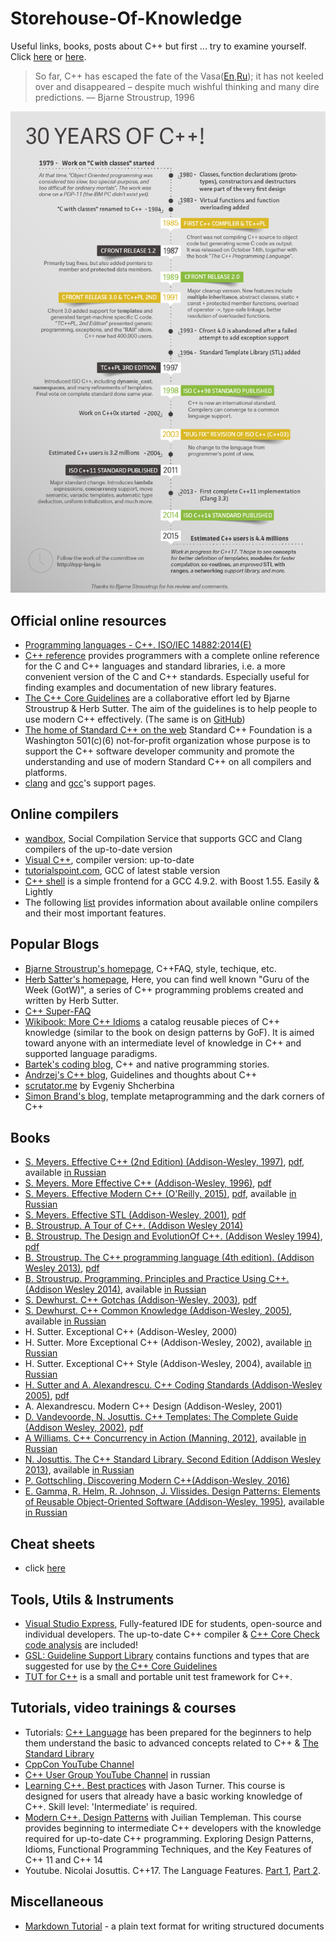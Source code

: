 # Storehouse-Of-Knowledge
Useful links, books, posts about C++
but first ... try to examine yourself. Click [here](https://www.tutorialspoint.com/cplusplus/cpp_questions_answers.htm) or [here](https://github.com/nikolaAV/Storehouse-Of-Knowledge/blob/master/list_of_questions.md).

> So far, C++ has escaped the fate of the Vasa([En](http://www.aristeia.com/TalkNotes/C++vstheVasa2-ups.pdf),[Ru](https://habrahabr.ru/company/infopulse/blog/227529/));  it has not
keeled over and disappeared – despite much wishful
thinking and many dire predictions.
— Bjarne Stroustrup, 1996

![30YearsOfC++](https://github.com/nikolaAV/Storehouse-Of-Knowledge/blob/master/30YearsOfC%2B%2B.png)

## Official online resources
* [Programming languages - C++. ISO/IEC 14882:2014(E)](http://doc.imzlp.me/viewer.html?file=docs/standard/isocpp2014.pdf)
* [C++ reference](http://en.cppreference.com/w/) provides programmers with a complete online reference for the C and C++ languages and standard libraries, i.e. a more convenient version of the C and C++ standards. Especially useful for finding examples and documentation of new library features.
* [The C++ Core Guidelines](https://isocpp.github.io/CppCoreGuidelines/CppCoreGuidelines.html) are a collaborative effort led by Bjarne Stroustrup & Herb Sutter. The aim of the guidelines is to help people to use modern C++ effectively. (The same is on [GitHub](https://github.com/isocpp/CppCoreGuidelines))
* [The home of Standard C++ on the web](https://isocpp.org/std/status) Standard C++ Foundation is a Washington 501(c)(6) not-for-profit organization whose purpose is to support the C++ software developer community and promote the understanding and use of modern Standard C++ on all compilers and platforms.
* [clang](http://clang.llvm.org/cxx_status.html) and [gcc](https://gcc.gnu.org/projects/cxx-status.html)'s support pages.

## Online compilers
* [wandbox](https://wandbox.org/), Social Compilation Service that supports GCC and Clang compilers of the up-to-date version
* [Visual C++](http://webcompiler.cloudapp.net/), compiler version: up-to-date
* [tutorialspoint.com](https://www.tutorialspoint.com/compile_cpp_online.php), GCC of latest stable version
* [C++ shell](http://cpp.sh/) is a simple frontend for a GCC 4.9.2. with Boost 1.55. Easily & Lightly
* The following [list](https://arne-mertz.de/2017/05/online-compilers/) provides information about available online compilers and their most important features.

## Popular Blogs
* [Bjarne Stroustrup's homepage](http://stroustrup.com/), C++FAQ, style, techique, etc.
* [Herb Satter's homepage](https://herbsutter.com/), Here, you can find well known "Guru of the Week (GotW)", a series of C++ programming problems created and written by Herb Sutter.
* [C++ Super-FAQ](https://isocpp.org/faq)
* [Wikibook: More C++ Idioms](https://en.wikibooks.org/wiki/More_C%2B%2B_Idioms) a catalog reusable pieces of C++ knowledge (similar to the book on design patterns by GoF). It is aimed toward anyone with an intermediate level of knowledge in C++ and supported language paradigms.
* [Bartek's coding blog](http://www.bfilipek.com/p/start-here.html), C++ and native programming stories.
* [Andrzej's C++ blog](https://akrzemi1.wordpress.com/), Guidelines and thoughts about C++
* [scrutator.me](http://scrutator.me/) by Evgeniy Shcherbina
* [Simon Brand's blog](https://blog.tartanllama.xyz/), template metaprogramming and the dark corners of C++ 

## Books
* [S. Meyers. Effective C++ (2nd Edition) (Addison-Wesley, 1997)](https://books.google.com.ua/books?id=Qx5oyB49poYC&lpg=PP1&dq=Effective%20C%2B%2B&pg=PP1#v=onepage&q&f=false), [pdf](http://doc.imzlp.me/viewer.html?file=docs/effective/EffectiveCPP.pdf), available [in Russian](http://scanlibs.com/effektivnoe-ispolzovanie-cpp/)
* [S. Meyers. More Effective C++ (Addison-Wesley, 1996)](https://books.google.com.ua/books?id=azvE8V0c-mYC&lpg=PP1&dq=Scott%20Meyers&pg=PP1#v=onepage&q&f=false), [pdf](http://doc.imzlp.me/viewer.html?file=docs/effective/MoreEffectiveCPP.pdf)
* [S. Meyers. Effective Modern C++ (O'Reilly, 2015)](https://books.google.com.ua/books?id=ZDhIBQAAQBAJ&lpg=PP1&dq=Scott%20Meyers&pg=PP1#v=onepage&q&f=false), [pdf](http://doc.imzlp.me/viewer.html?file=docs/effective/EffectiveModernCPP.pdf), available [in Russian](http://scanlibs.com/effektivnyiy-i-sovremennyiy-cpp-42-rekomendatsii-po-ispolzovaniyu-cpp-11-i-cpp-14/)
* [S. Meyers. Effective STL (Addison-Wesley, 2001)](https://books.google.com.ua/books?id=RPnWe6QKnCcC&lpg=PP1&dq=Scott%20Meyers&pg=PP1#v=onepage&q&f=false), [pdf](http://doc.imzlp.me/viewer.html?file=docs/effective/EffectiveSTL.pdf)
* [B. Stroustrup. A Tour of C++. (Addison Wesley 2014)](http://www.stroustrup.com/Tour.html)
* [B. Stroustrup. The Design and EvolutionOf C++. (Addison Wesley 1994)](https://books.google.com.ua/books?id=gsh3CkM3UBoC&dq=Stroustrup.+The+Design+and+Evolution+Of+C%2B%2B&hl=en&sa=X&redir_esc=y), [pdf](http://doc.imzlp.me/viewer.html?file=docs/cpp/TheDesignAndEvolutionOfCpp.pdf)
* [B. Stroustrup. The C++ programming language (4th edition). (Addison Wesley 2013)](https://books.google.com.ua/books?id=PSUNAAAAQBAJ&printsec=frontcover&dq=B.+Stroustrup.+The+C%2B%2B+programming+language+(4th+edition)&hl=en&sa=X&redir_esc=y#v=onepage&q&f=false), [pdf](http://doc.imzlp.me/viewer.html?file=docs/cpp/TCPPPL4E.pdf)
* [B. Stroustrup. Programming. Principles and Practice Using C++. (Addison Wesley 2014)](https://books.google.com.ua/books?id=We21AwAAQBAJ&printsec=frontcover&dq=Principles+and+Practice+Using+C%2B%2B&hl=en&sa=X&redir_esc=y#v=onepage&q&f=false), available [in Russian](http://scanlibs.com/programmirovanie-printsipyi-i-praktika-s-ispolzovaniem-cpp-2-e-izdanie/)
* [S. Dewhurst. C++ Gotchas (Addison-Wesley, 2003)](http://stevedewhurst.com/cpp_gotchas/index.html), [pdf](http://read.pudn.com/downloads52/ebook/180533/C%2B%2B%20Gotchas%EF%BC%88%E5%BD%B1%E5%8D%B0%E6%9C%AC%EF%BC%8CStephen%20C.%20Dewhurst%20%E8%91%97%EF%BC%89.pdf)
* [S. Dewhurst. C++ Common Knowledge (Addison-Wesley, 2005)](http://stevedewhurst.com/commonknowledge/index.html), available [in Russian](http://scanlibs.com/c-svyashhennyie-znaniya/)
* H. Sutter. Exceptional C++ (Addison-Wesley, 2000)
* H. Sutter. More Exceptional C++ (Addison-Wesley, 2002), available [in Russian](http://scanlibs.com/reshenie-slozhnyih-zadach-na-c-seriya-c-in-depth/)
* H. Sutter. Exceptional C++ Style (Addison-Wesley, 2004), available [in Russian](http://scanlibs.com/novyie-slozhnyie-zadachi-na-c/)
* [H. Sutter and A. Alexandrescu. C++ Coding Standards (Addison-Wesley 2005)](http://www.gotw.ca/publications/c++cs.htm), [pdf](https://doc.lagout.org/programmation/C/CPP101.pdf)
* A. Alexandrescu. Modern C++ Design (Addison-Wesley, 2001)
* [D. Vandevoorde, N. Josuttis. C++ Templates: The Complete Guide (Addison Wesley, 2002)](https://books.google.com.ua/books?id=yQU-NlmQb_UC&printsec=frontcover&dq=C%2B%2B+Templates:+The+Complete+Guide&hl=en&sa=X&ved=0ahUKEwi0gvzq4pfWAhXFYpoKHXXmCtYQ6AEIJzAA#v=onepage&q&f=false), [pdf](http://citeseerx.ist.psu.edu/viewdoc/download?doi=10.1.1.455.2265&rep=rep1&type=pdf) 
* [A Williams. C++ Concurrency in Action (Manning, 2012)](https://books.google.com.ua/books?id=EttPPgAACAAJ&dq=C%2B%2B+Concurrency+in+Action&hl=en&sa=X&redir_esc=y), available [in Russian](http://scanlibs.com/parallelnoe-programmirovanie-na-s-v-deystvii-praktika-razrabotki-mnogopotochnyih-programm/)
* [N. Josuttis. The C++ Standard Library. Second Edition (Addison Wesley 2013)](https://books.google.com.ua/books?id=gUhE8po4jgAC&printsec=frontcover&dq=Josuttis&hl=en&sa=X&ved=0ahUKEwio8q6giJ_VAhURS5oKHQDnCd0Q6AEIJjAA#v=onepage&q&f=false), available [in Russian](http://scanlibs.com/standartnaya-biblioteka-c-spravochnoe-rukovodstvo-2-e-izdanie/)
* [P. Gottschling. Discovering Modern C++(Addison-Wesley, 2016)](https://books.google.com.ua/books?id=KFdCCwAAQBAJ&pg=PT618&dq=Gottschling&hl=en&sa=X&ved=0ahUKEwil8tT_iJ_VAhUJSJoKHcWhA1wQ6AEIIjAA#v=onepage&q&f=false)
* [E. Gamma, R. Helm, R. Johnson, J. Vlissides. Design Patterns: Elements of Reusable Object-Oriented Software (Addison-Wesley, 1995)](https://books.google.com.ua/books?id=6oHuKQe3TjQC&printsec=frontcover&dq=Erich+Gamma&hl=en&sa=X&ved=0ahUKEwjO0ozRip_VAhXBA5oKHY-RDn8Q6AEIIjAA#v=onepage&q&f=false), available [in Russian](http://scanlibs.com/priemyi-obektno-orientirovannogo-proektirovaniya/)

## Cheat sheets
* click [here](https://github.com/nikolaAV/Storehouse-Of-Knowledge/blob/master/cheat_sheets/cheat_sheets.md)

## Tools, Utils & Instruments
* [Visual Studio Express](https://www.visualstudio.com/vs/visual-studio-express/), Fully-featured IDE for students, open-source and individual developers. The up-to-date C++ compiler & [C++ Core Check code analysis](https://blogs.msdn.microsoft.com/vcblog/2016/10/12/cppcorecheck/) are included! 
* [GSL: Guideline Support Library](https://github.com/Microsoft/GSL) contains functions and types that are suggested for use by [the C++ Core Guidelines](https://github.com/isocpp/CppCoreGuidelines)
* [TUT for C++](https://github.com/mrzechonek/tut-framework) is a small and portable unit test framework for C++.

## Tutorials, video trainings & courses
* Tutorials: [C++ Language](http://www.tutorialspoint.com/cplusplus/) has been prepared for the beginners to help them understand the basic to advanced concepts related to C++ & [The Standard Library](https://www.tutorialspoint.com/cpp_standard_library/index.htm)
* [CppCon YouTube Channel](https://www.youtube.com/user/CppCon/)
* [C++ User Group YouTube Channel](https://www.youtube.com/channel/UCJ9v015sPgEi0jJXe_zanjA/playlists) in russian
* [Learning C++. Best practices](http://scanlibs.com/learning-cpp-best-practices/) with  Jason Turner. This course is designed for users that already have a basic working knowledge of C++. Skill level: 'Intermediate' is required.
* [Modern C++. Design Patterns](http://scanlibs.com/modern-c-design-patterns/) with Juilian Templeman. This course provides beginning to intermediate C++ developers with the knowledge required for up-to-date C++ programming. Exploring Design Patterns, Idioms, Functional Programming Techniques, and the Key Features of C++ 11 and C++ 14
* Youtube. Nicolai Josuttis. С++17. The Language Features. [Part 1](https://www.youtube.com/watch?v=WDGP5pO1TyM&feature=youtu.be), [Part 2](https://www.youtube.com/watch?v=_PEgl63V7wc&feature=youtu.be).

## Miscellaneous
* [Markdown Tutorial](http://commonmark.org/help/tutorial/) - a plain text format for writing structured documents
